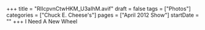 +++
title = "RIIcpvnCtwHKM_U3aIhM.avif"
draft = false
tags = ["Photos"]
categories = ["Chuck E. Cheese's"]
pages = ["April 2012 Show"]
startDate = ""
+++
I Need A New Wheel
